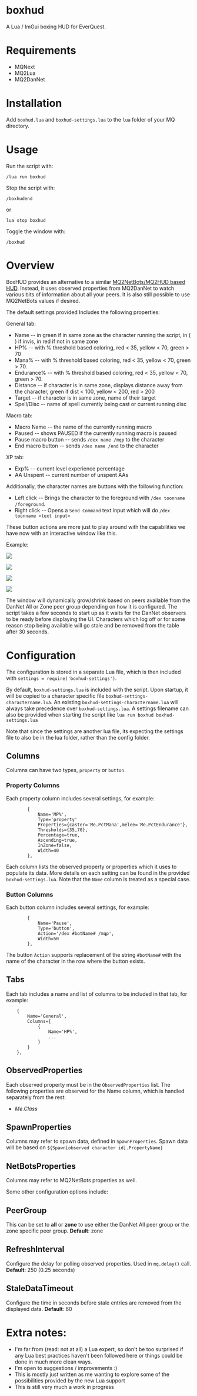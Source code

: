 # boxhud

A Lua / ImGui boxing HUD for EverQuest.

# Requirements

- MQNext
- MQ2Lua
- MQ2DanNet

# Installation

Add `boxhud.lua` and `boxhud-settings.lua` to the `lua` folder of your MQ directory.

# Usage

Run the script with:

```
/lua run boxhud
```

Stop the script with:
```
/boxhudend
```
or
```
lua stop boxhud
```

Toggle the window with:

```
/boxhud
```

# Overview

BoxHUD provides an alternative to a similar [MQ2NetBots/MQ2HUD based HUD](MQ2HUD/README.md). Instead, it uses observed properties from MQ2DanNet to watch various bits of information about all your peers. It is also still possible to use MQ2NetBots values if desired.

The default settings provided Includes the following properties:

General tab:
- Name -- in green if in same zone as the character running the script, in ( ) if invis, in red if not in same zone
- HP% -- with % threshold based coloring, red < 35, yellow < 70, green > 70
- Mana% -- with % threshold based coloring, red < 35, yellow < 70, green > 70.
- Endurance% -- with % threshold based coloring, red < 35, yellow < 70, green > 70.
- Distance -- if character is in same zone, displays distance away from the character, green if dist < 100, yellow < 200, red > 200
- Target -- if character is in same zone, name of their target
- Spell/Disc -- name of spell currently being cast or current running disc

Macro tab:
- Macro Name -- the name of the currently running macro
- Paused -- shows PAUSED if the currently running macro is paused
- Pause macro button -- sends `/dex name /mqp` to the character
- End macro button -- sends `/dex name /end` to the character

XP tab:
- Exp% -- current level experience percentage
- AA Unspent -- current number of unspent AAs

Additionally, the character names are buttons with the following function:
- Left click -- Brings the character to the foreground with `/dex toonname /foreground`.
- Right click -- Opens a `Send Command` text input which will do `/dex toonname <text input>`

These button actions are more just to play around with the capabilities we have now with an interactive window like this.

Example:

![](images/example-tab1.png)

![](images/example-tab2.png)

![](images/example-tab3.png)

![](images/example-popup.png)

The window will dynamically grow/shrink based on peers available from the DanNet All or Zone peer group depending on how it is configured.
The script takes a few seconds to start up as it waits for the DanNet observers to be ready before displaying the UI.
Characters which log off or for some reason stop being available will go stale and be removed from the table after 30 seconds.

# Configuration
The configuration is stored in a separate Lua file, which is then included with `settings = require('boxhud-settings')`.

By default, `boxhud-settings.lua` is included with the script. Upon startup, it will be copied to a character specific file `boxhud-settings-charactername.lua`.
An existing `boxhud-settings-charactername.lua` will always take precedence over `boxhud-settings.lua`.
A settings filename can also be provided when starting the script like `lua run boxhud boxhud-settings.lua`

Note that since the settings are another lua file, its expecting the settings file to also be in the lua folder, rather than the config folder.

## Columns
Columns can have two types, `property` or `button`.

### Property Columns
Each property column includes several settings, for example:

```
        {
            Name='MP%',
            Type='property'
            Properties={caster='Me.PctMana',melee='Me.PctEndurance'},
            Thresholds={35,70},
            Percentage=true,
            Ascending=true,
            InZone=false,
            Width=40
        },
```

Each column lists the observed property or properties which it uses to populate its data.
More details on each setting can be found in the provided `boxhud-settings.lua`.
Note that the `Name` column is treated as a special case.

### Button Columns
Each button column includes several settings, for example:

```
        {
            Name='Pause',
            Type='button',
            Action='/dex #botName# /mqp',
            Width=50
        },
```

The button `Action` supports replacement of the string `#botName#` with the name of the character in the row where the button exists.

## Tabs
Each tab includes a name and list of columns to be included in that tab, for example:

```
    {
        Name='General',
        Columns={
            {
                Name='HP%',
                ...
            }
        }
    },
```

## ObservedProperties
Each observed property must be in the `ObservedProperties` list.
The following properties are observed for the Name column, which is handled separately from the rest:
- *Me.Class*

## SpawnProperties
Columns may refer to spawn data, defined in `SpawnProperties`. Spawn data will be based on `${Spawn[observed character id].PropertyName}`

## NetBotsProperties
Columns may refer to MQ2NetBots properties as well.

Some other configuration options include:

## PeerGroup
This can be set to **all** or **zone** to use either the DanNet All peer group or the zone specific peer group.
**Default**: zone

## RefreshInterval
Configure the delay for polling observed properties. Used in `mq.delay()` call.
**Default**: 250 (0.25 seconds)

## StaleDataTimeout
Configure the time in seconds before stale entries are removed from the displayed data.
**Default**: 60

# Extra notes:
- I'm far from (read: not at all) a Lua expert, so don't be too surprised if any Lua best practices haven't been followed here or things could be done in much more clean ways.
- I'm open to suggestions / improvements :)
- This is mostly just written as me wanting to explore some of the possibilities provided by the new Lua support
- This is still very much a work in progress

